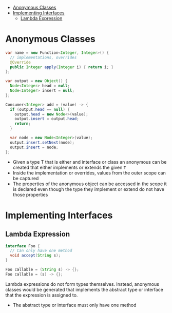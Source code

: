 - [Anonymous Classes](#anonymous-classes)
- [Implementing Interfaces](#implementing-interfaces)
  - [Lambda Expression](#lambda-expression)

# Anonymous Classes

```java
var name = new Function<Integer, Integer>() {
  // implementations, overrides
  @Override
  public Integer apply(Integer i) { return i; }
};

var output = new Object() {
  Node<Integer> head = null;
  Node<Integer> insert = null;
};

Consumer<Integer> add = (value) -> {
  if (output.head == null) {
    output.head = new Node<>(value);
    output.insert = output.head;
    return;
  }

  var node = new Node<Integer>(value);
  output.insert.setNext(node);
  output.insert = node;
};
```

- Given a type T that is either and interface or class an anonymous can be
  created that either implements or extends the given `T`
- Inside the implementation or overrides, values from the outer scope can be
  captured
- The properties of the anonymous object can be accessed in the scope it is
  declared even though the type they implement or extend do not have those
  properties

# Implementing Interfaces

## Lambda Expression

```java
interface Foo {
  // Can only have one method
  void accept(String s);
}

Foo callable = (String s) -> {};
Foo callable = (s) -> {};
```

Lambda expressions do not form types themselves. Instead, anonymous classes
would be generated that implements the abstract type or interface that the
expression is assigned to.

- The abstract type or interface must only have one method
